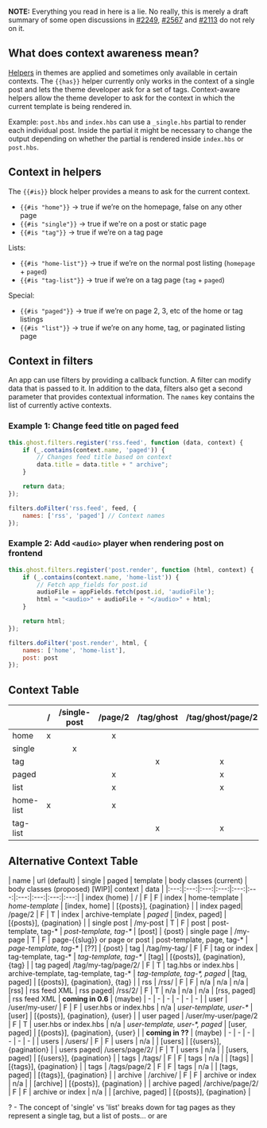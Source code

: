 **NOTE:** Everything you read in here is a lie. No really, this is merely a draft summary of some open discussions in [#2249](https://github.com/TryGhost/Ghost/issues/2249), [#2567](https://github.com/TryGhost/Ghost/issues/2567) and [#2113](https://github.com/TryGhost/Ghost/issues/2113) do not rely on it.

## What does context awareness mean?

[Helpers](http://docs.ghost.org/themes/#helpers) in themes are applied and sometimes only available in certain contexts. The `{{has}}` helper currently only works in the context of a single post and lets the theme developer ask for a set of tags. Context-aware helpers allow the theme developer to ask for the context in which the current template is being rendered in.

Example: `post.hbs` and `index.hbs` can use a `_single.hbs` partial to render each individual post. Inside the partial it might be necessary to change the output depending on whether the partial is rendered inside `index.hbs` or `post.hbs`. 

## Context in helpers

The `{{#is}}` block helper provides a means to ask for the current context. 
 
* `{{#is "home"}}` -> true if we’re on the homepage, false on any other page
* `{{#is "single"}}` -> true if we're on a post or static page
* `{{#is "tag"}}` -> true if we’re on a tag page

Lists: 

* `{{#is "home-list"}}` -> true if we’re on the normal post listing (`homepage` + `paged`)
* `{{#is "tag-list"}}` -> true if we’re on a tag page (`tag` + `paged`)

Special:

* `{{#is "paged"}}` -> true if we’re on page 2, 3, etc of the home or tag listings
* `{{#is "list"}}` -> true if we’re on any home, tag, or paginated listing page


## Context in filters

An app can use filters by providing a callback function. A filter can modify data that is passed to it. In addition to the data, filters also get a second parameter that provides contextual information. The `names` key contains the list of currently active contexts.

### Example 1: Change feed title on paged feed

```javascript
this.ghost.filters.register('rss.feed', function (data, context) {
    if (_.contains(context.name, 'paged')) {
        // Changes feed title based on context
        data.title = data.title + " archive";
    }

    return data;
});
```

```javascript
filters.doFilter('rss.feed', feed, {
    names: ['rss', 'paged'] // Context names
});
```

### Example 2: Add `<audio>` player when rendering post on frontend

```javascript
this.ghost.filters.register('post.render', function (html, context) {
    if (_.contains(context.name, 'home-list')) {
        // Fetch app_fields for post.id
        audioFile = appFields.fetch(post.id, 'audioFile');
        html = "<audio>" + audioFile + "</audio>" + html;
    }

    return html;
});
```

```javascript
filters.doFilter('post.render', html, {
    names: ['home', 'home-list'],
    post: post
});
```

## Context Table

|           | / | /single-post | /page/2 | /tag/ghost | /tag/ghost/page/2 |
|-----------|:-:|:------------:|:-------:|:----------:|:-----------------:|
| home      | x |              |    x    |            |                   |
| single    |   |       x      |         |            |                   |
| tag       |   |              |         |      x     |         x         |
| paged     |   |              |    x    |            |         x         |
| list      |   |              |    x    |            |         x         |
| home-list | x |              |    x    |            |                   |
| tag-list  |   |              |         |      x     |         x         |

## Alternative Context Table

| name | url (default) | single | paged | template | body classes (current) | body classes (proposed) [WIP]| context | data |
|:---:|:---:|:---:|:---:|:---:|:---:|:---:|:---:|:---:|:---:|
| index (home) | / | F | F | index | home-template | _home-template_ | [index, home] | [{posts}], {pagination} |
| index paged| /page/2 | F | T | index | archive-template  | _paged_ | [index, paged] | [{posts}], {pagination} |
| single post | /my-post | T | F | post | post-template, tag-* | _post-template, tag-*_ | [post] | {post}
| single page | /my-page | T | F | page-{{slug}} or page or post | post-template, page, tag-* | _page-template, tag-*_ | [??] | {post}
| tag | /tag/my-tag/ | F | F | tag or index | tag-template, tag-* | _tag-template, tag-*_ | [tag] | [{posts}], {pagination}, {tag} |
| tag paged| /tag/my-tag/page/2/ | F | T | tag.hbs or index.hbs | archive-template, tag-template, tag-* | _tag-template, tag-*, paged_ | [tag, paged] | [{posts}], {pagination}, {tag} |
| rss | /rss/ | F | F | n/a | n/a | n/a | [rss] | rss feed XML
| rss paged| /rss/2/ | F | T | n/a | n/a | n/a | [rss, paged] | rss feed XML
| **coming in 0.6** | (maybe) | - | - | - | - | - | - |
| user | /user/my-user/ | F | F | user.hbs or index.hbs | n/a | _user-template, user-*_ | [user] | [{posts}], {pagination}, {user} |
| user paged | /user/my-user/page/2 | F | T | user.hbs or index.hbs | n/a | _user-template, user-*, paged_ | [user, paged] | [{posts}], {pagination}, {user} |
| **coming in ??** | (maybe) | - | - | - | - | - | - |
| users | /users/ | F | F | users | n/a | | [users] | [{users}], {pagination} |
| users paged| /users/page/2/ | F | T | users | n/a | | [users, paged] | [{users}], {pagination} |
| tags | /tags/ | F | F | tags | n/a | | [tags] | [{tags}], {pagination} |
| tags | /tags/page/2 | F | F | tags | n/a | | [tags, paged] | [{tags}], {pagination} |
| archive | /archive/ | F | F | archive or index | n/a | | [archive] | [{posts}], {pagination} |
| archive paged| /archive/page/2/ | F | F | archive or index | n/a | | [archive, paged] | [{posts}], {pagination} |

? - The concept of 'single' vs 'list' breaks down for tag pages as they represent a single tag, but a list of posts... or are 
